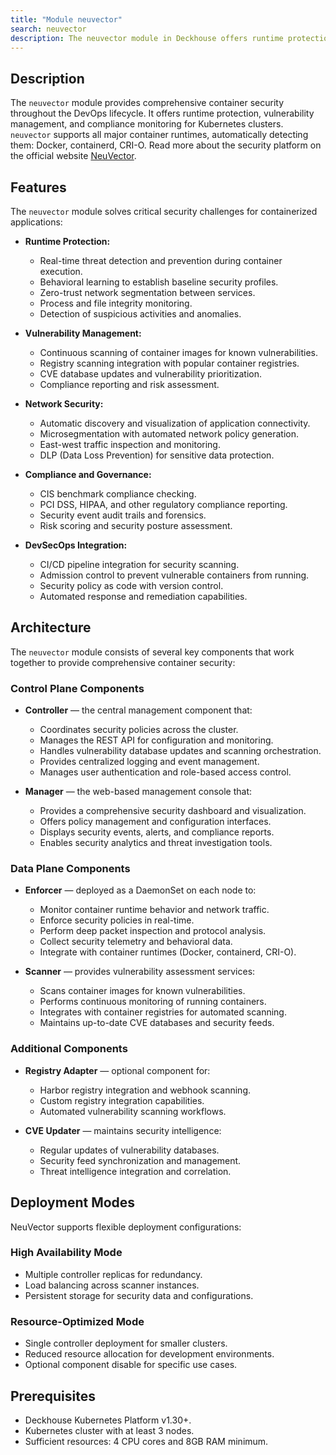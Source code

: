 ```yaml
---
title: "Module neuvector"
search: neuvector
description: The neuvector module in Deckhouse offers runtime protection, vulnerability management, and compliance monitoring for Kubernetes clusters.
---
```


## Description

The `neuvector` module provides comprehensive container security throughout the DevOps lifecycle. It offers runtime protection, vulnerability management, and compliance monitoring for Kubernetes clusters.
`neuvector` supports all major container runtimes, automatically detecting them: Docker, containerd, CRI-O.
Read more about the security platform on the official website [NeuVector](https://open-docs.neuvector.com/).

## Features

The `neuvector` module solves critical security challenges for containerized applications:

- **Runtime Protection:**
  - Real-time threat detection and prevention during container execution.
  - Behavioral learning to establish baseline security profiles.
  - Zero-trust network segmentation between services.
  - Process and file integrity monitoring.
  - Detection of suspicious activities and anomalies.

- **Vulnerability Management:**
  - Continuous scanning of container images for known vulnerabilities.
  - Registry scanning integration with popular container registries.
  - CVE database updates and vulnerability prioritization.
  - Compliance reporting and risk assessment.

- **Network Security:**
  - Automatic discovery and visualization of application connectivity.
  - Microsegmentation with automated network policy generation.
  - East-west traffic inspection and monitoring.
  - DLP (Data Loss Prevention) for sensitive data protection.

- **Compliance and Governance:**
  - CIS benchmark compliance checking.
  - PCI DSS, HIPAA, and other regulatory compliance reporting.
  - Security event audit trails and forensics.
  - Risk scoring and security posture assessment.

- **DevSecOps Integration:**
  - CI/CD pipeline integration for security scanning.
  - Admission control to prevent vulnerable containers from running.
  - Security policy as code with version control.
  - Automated response and remediation capabilities.

## Architecture

The `neuvector` module consists of several key components that work together to provide comprehensive container security:

### Control Plane Components

- **Controller** — the central management component that:
  - Coordinates security policies across the cluster.
  - Manages the REST API for configuration and monitoring.
  - Handles vulnerability database updates and scanning orchestration.
  - Provides centralized logging and event management.
  - Manages user authentication and role-based access control.

- **Manager** — the web-based management console that:
  - Provides a comprehensive security dashboard and visualization.
  - Offers policy management and configuration interfaces.
  - Displays security events, alerts, and compliance reports.
  - Enables security analytics and threat investigation tools.

### Data Plane Components

- **Enforcer** — deployed as a DaemonSet on each node to:
  - Monitor container runtime behavior and network traffic.
  - Enforce security policies in real-time.
  - Perform deep packet inspection and protocol analysis.
  - Collect security telemetry and behavioral data.
  - Integrate with container runtimes (Docker, containerd, CRI-O).

- **Scanner** — provides vulnerability assessment services:
  - Scans container images for known vulnerabilities.
  - Performs continuous monitoring of running containers.
  - Integrates with container registries for automated scanning.
  - Maintains up-to-date CVE databases and security feeds.

### Additional Components

- **Registry Adapter** — optional component for:
  - Harbor registry integration and webhook scanning.
  - Custom registry integration capabilities.
  - Automated vulnerability scanning workflows.

- **CVE Updater** — maintains security intelligence:
  - Regular updates of vulnerability databases.
  - Security feed synchronization and management.
  - Threat intelligence integration and correlation.

## Deployment Modes

NeuVector supports flexible deployment configurations:

### High Availability Mode
- Multiple controller replicas for redundancy.
- Load balancing across scanner instances.
- Persistent storage for security data and configurations.

### Resource-Optimized Mode
- Single controller deployment for smaller clusters.
- Reduced resource allocation for development environments.
- Optional component disable for specific use cases.

## Prerequisites

- Deckhouse Kubernetes Platform v1.30+.
- Kubernetes cluster with at least 3 nodes.
- Sufficient resources: 4 CPU cores and 8GB RAM minimum.

